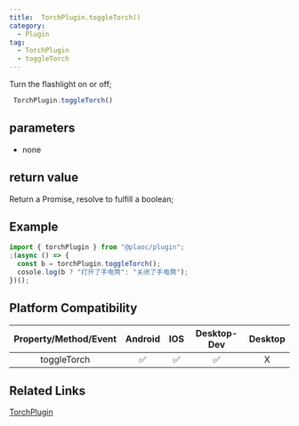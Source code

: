 ```yaml
---
title:  TorchPlugin.toggleTorch()
category:
  - Plugin
tag:
  - TorchPlugin
  - toggleTorch
---
```


Turn the flashlight on or off;

```js
 TorchPlugin.toggleTorch()
```

## parameters

  - none

## return value

  Return a Promise, resolve to fulfill a boolean;

## Example
```js
import { torchPlugin } from "@plaoc/plugin";
;(async () => {
  const b = torchPlugin.toggleTorch();
  cosole.log(b ? "打开了手电筒": "关闭了手电筒");
})();
```

## Platform Compatibility

| Property/Method/Event| Android | IOS | Desktop-Dev | Desktop |
|:--------------------:|:-------:|:---:|:-----------:|:-------:|
| toggleTorch          | ✅       | ✅  | ✅          | X       |

## Related Links

[TorchPlugin](./index.md)


